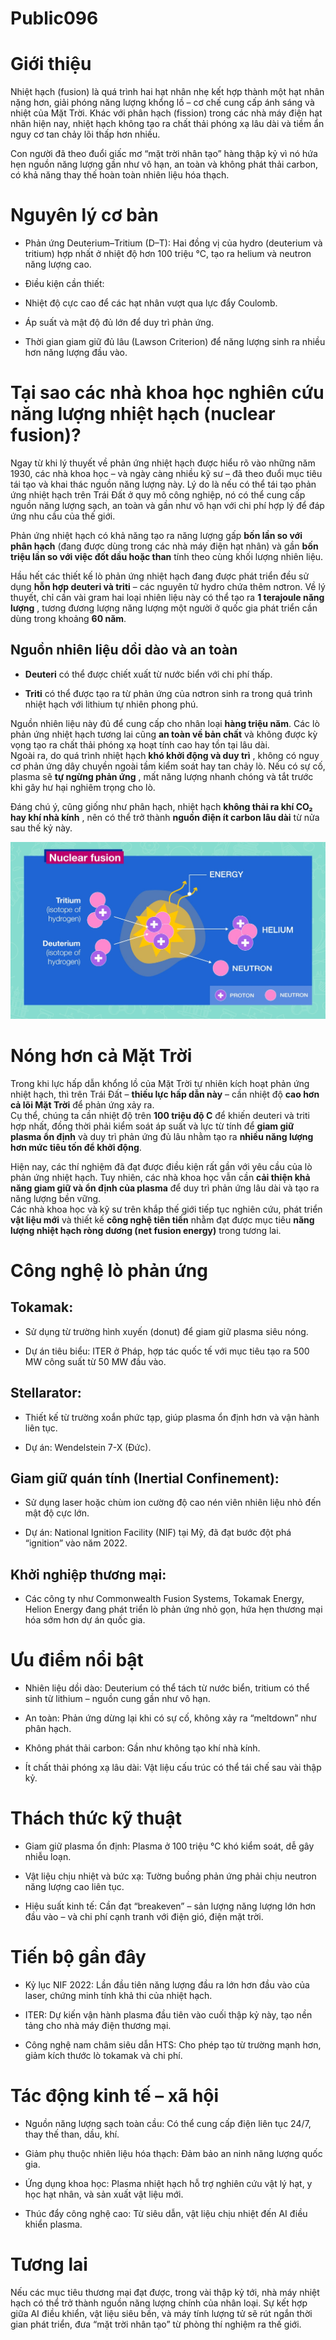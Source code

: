 # Public096

# Giới thiệu

Nhiệt hạch (fusion) là quá trình hai hạt nhân nhẹ kết hợp thành một hạt nhân nặng hơn, giải phóng năng lượng khổng lồ – cơ chế cung cấp ánh sáng và nhiệt của Mặt Trời. Khác với phân hạch (fission) trong các nhà máy điện hạt nhân hiện nay, nhiệt hạch không tạo ra chất thải phóng xạ lâu dài và tiềm ẩn nguy cơ tan chảy lõi thấp hơn nhiều.

Con người đã theo đuổi giấc mơ “mặt trời nhân tạo” hàng thập kỷ vì nó hứa hẹn nguồn năng lượng gần như vô hạn, an toàn và không phát thải carbon, có khả năng thay thế hoàn toàn nhiên liệu hóa thạch.

# Nguyên lý cơ bản

  * Phản ứng Deuterium–Tritium (D–T): Hai đồng vị của hydro (deuterium và tritium) hợp nhất ở nhiệt độ hơn 100 triệu °C, tạo ra helium và neutron năng lượng cao.

  * Điều kiện cần thiết:

* Nhiệt độ cực cao để các hạt nhân vượt qua lực đẩy Coulomb.

* Áp suất và mật độ đủ lớn để duy trì phản ứng.

* Thời gian giam giữ đủ lâu (Lawson Criterion) để năng lượng sinh ra nhiều hơn năng lượng đầu vào.


# Tại sao các nhà khoa học nghiên cứu năng lượng nhiệt hạch (nuclear fusion)?

Ngay từ khi lý thuyết về phản ứng nhiệt hạch được hiểu rõ vào những năm 1930, các nhà khoa học – và ngày càng nhiều kỹ sư – đã theo đuổi mục tiêu tái tạo và khai thác nguồn năng lượng này. Lý do là nếu có thể tái tạo phản ứng nhiệt hạch trên Trái Đất ở quy mô công nghiệp, nó có thể cung cấp nguồn năng lượng sạch, an toàn và gần như vô hạn với chi phí hợp lý để đáp ứng nhu cầu của thế giới.

Phản ứng nhiệt hạch có khả năng tạo ra năng lượng gấp **bốn lần so với phân hạch** (đang được dùng trong các nhà máy điện hạt nhân) và gần **bốn triệu lần so với việc đốt dầu hoặc than** tính theo cùng khối lượng nhiên liệu.

Hầu hết các thiết kế lò phản ứng nhiệt hạch đang được phát triển đều sử dụng **hỗn hợp deuteri và triti** – các nguyên tử hydro chứa thêm nơtron. Về lý thuyết, chỉ cần vài gram hai loại nhiên liệu này có thể tạo ra **1 terajoule năng lượng** , tương đương lượng năng lượng một người ở quốc gia phát triển cần dùng trong khoảng **60 năm**.

## Nguồn nhiên liệu dồi dào và an toàn

  * **Deuteri** có thể được chiết xuất từ nước biển với chi phí thấp.

  * **Triti** có thể được tạo ra từ phản ứng của nơtron sinh ra trong quá trình nhiệt hạch với lithium tự nhiên phong phú.


Nguồn nhiên liệu này đủ để cung cấp cho nhân loại **hàng triệu năm**. Các lò phản ứng nhiệt hạch tương lai cũng **an toàn về bản chất** và không được kỳ vọng tạo ra chất thải phóng xạ hoạt tính cao hay tồn tại lâu dài.  
Ngoài ra, do quá trình nhiệt hạch **khó khởi động và duy trì** , không có nguy cơ phản ứng dây chuyền ngoài tầm kiểm soát hay tan chảy lò. Nếu có sự cố, plasma sẽ **tự ngừng phản ứng** , mất năng lượng nhanh chóng và tắt trước khi gây hư hại nghiêm trọng cho lò.

Đáng chú ý, cũng giống như phân hạch, nhiệt hạch **không thải ra khí CO₂ hay khí nhà kính** , nên có thể trở thành **nguồn điện ít carbon lâu dài** từ nửa sau thế kỷ này.

![A diagram of a nuclear fusion AI-generated content may be incorrect.](images/image1.jpeg)

# Nóng hơn cả Mặt Trời

Trong khi lực hấp dẫn khổng lồ của Mặt Trời tự nhiên kích hoạt phản ứng nhiệt hạch, thì trên Trái Đất – **thiếu lực hấp dẫn này** – cần nhiệt độ **cao hơn cả lõi Mặt Trời** để phản ứng xảy ra.  
Cụ thể, chúng ta cần nhiệt độ trên **100 triệu độ C** để khiến deuteri và triti hợp nhất, đồng thời phải kiểm soát áp suất và lực từ tính để **giam giữ plasma ổn định** và duy trì phản ứng đủ lâu nhằm tạo ra **nhiều năng lượng hơn mức tiêu tốn để khởi động**.

Hiện nay, các thí nghiệm đã đạt được điều kiện rất gần với yêu cầu của lò phản ứng nhiệt hạch. Tuy nhiên, các nhà khoa học vẫn cần **cải thiện khả năng giam giữ và ổn định của plasma** để duy trì phản ứng lâu dài và tạo ra năng lượng bền vững.  
Các nhà khoa học và kỹ sư trên khắp thế giới tiếp tục nghiên cứu, phát triển **vật liệu mới** và thiết kế **công nghệ tiên tiến** nhằm đạt được mục tiêu **năng lượng nhiệt hạch ròng dương (net fusion energy)** trong tương lai.

# Công nghệ lò phản ứng

## Tokamak:

  * Sử dụng từ trường hình xuyến (donut) để giam giữ plasma siêu nóng.

  * Dự án tiêu biểu: ITER ở Pháp, hợp tác quốc tế với mục tiêu tạo ra 500 MW công suất từ 50 MW đầu vào.


## Stellarator:

  * Thiết kế từ trường xoắn phức tạp, giúp plasma ổn định hơn và vận hành liên tục.

  * Dự án: Wendelstein 7-X (Đức).


## Giam giữ quán tính (Inertial Confinement):

  * Sử dụng laser hoặc chùm ion cường độ cao nén viên nhiên liệu nhỏ đến mật độ cực lớn.

  * Dự án: National Ignition Facility (NIF) tại Mỹ, đã đạt bước đột phá “ignition” vào năm 2022.


## Khởi nghiệp thương mại:

  * Các công ty như Commonwealth Fusion Systems, Tokamak Energy, Helion Energy đang phát triển lò phản ứng nhỏ gọn, hứa hẹn thương mại hóa sớm hơn dự án quốc gia.


# Ưu điểm nổi bật

  * Nhiên liệu dồi dào: Deuterium có thể tách từ nước biển, tritium có thể sinh từ lithium – nguồn cung gần như vô hạn.

  * An toàn: Phản ứng dừng lại khi có sự cố, không xảy ra “meltdown” như phân hạch.

  * Không phát thải carbon: Gần như không tạo khí nhà kính.

  * Ít chất thải phóng xạ lâu dài: Vật liệu cấu trúc có thể tái chế sau vài thập kỷ.


# Thách thức kỹ thuật

  * Giam giữ plasma ổn định: Plasma ở 100 triệu °C khó kiểm soát, dễ gây nhiễu loạn.

  * Vật liệu chịu nhiệt và bức xạ: Tường buồng phản ứng phải chịu neutron năng lượng cao liên tục.

  * Hiệu suất kinh tế: Cần đạt “breakeven” – sản lượng năng lượng lớn hơn đầu vào – và chi phí cạnh tranh với điện gió, điện mặt trời.


# Tiến bộ gần đây

  * Kỷ lục NIF 2022: Lần đầu tiên năng lượng đầu ra lớn hơn đầu vào của laser, chứng minh tính khả thi của nhiệt hạch.

  * ITER: Dự kiến vận hành plasma đầu tiên vào cuối thập kỷ này, tạo nền tảng cho nhà máy điện thương mại.

  * Công nghệ nam châm siêu dẫn HTS: Cho phép tạo từ trường mạnh hơn, giảm kích thước lò tokamak và chi phí.


# Tác động kinh tế – xã hội

  * Nguồn năng lượng sạch toàn cầu: Có thể cung cấp điện liên tục 24/7, thay thế than, dầu, khí.

  * Giảm phụ thuộc nhiên liệu hóa thạch: Đảm bảo an ninh năng lượng quốc gia.

  * Ứng dụng khoa học: Plasma nhiệt hạch hỗ trợ nghiên cứu vật lý hạt, y học hạt nhân, và sản xuất vật liệu mới.

  * Thúc đẩy công nghệ cao: Từ siêu dẫn, vật liệu chịu nhiệt đến AI điều khiển plasma.


# Tương lai

Nếu các mục tiêu thương mại đạt được, trong vài thập kỷ tới, nhà máy nhiệt hạch có thể trở thành nguồn năng lượng chính của nhân loại. Sự kết hợp giữa AI điều khiển, vật liệu siêu bền, và máy tính lượng tử sẽ rút ngắn thời gian phát triển, đưa “mặt trời nhân tạo” từ phòng thí nghiệm ra thế giới.
